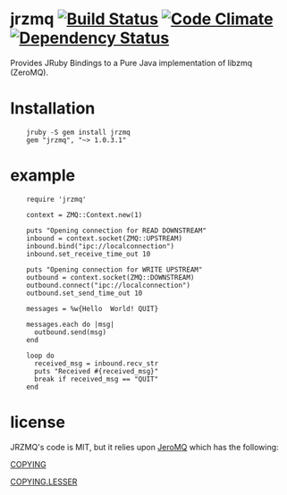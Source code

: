 jrzmq [![Build Status](https://secure.travis-ci.org/outcastgeek/jrzmq.png?branch=master)](http://travis-ci.org/outcastgeek/jrzmq) [![Code Climate](https://codeclimate.com/github/outcastgeek/jrzmq.png)](https://codeclimate.com/github/outcastgeek/jrzmq) [![Dependency Status](https://gemnasium.com/outcastgeek/jrzmq.png)](https://gemnasium.com/outcastgeek/jrzmq)
=====
Provides JRuby Bindings to a Pure Java implementation of libzmq (ZeroMQ).

Installation
============

        jruby -S gem install jrzmq
        gem "jrzmq", "~> 1.0.3.1"

example
=======

        require 'jrzmq'

        context = ZMQ::Context.new(1)

        puts "Opening connection for READ DOWNSTREAM"
        inbound = context.socket(ZMQ::UPSTREAM)
        inbound.bind("ipc://localconnection")
        inbound.set_receive_time_out 10

        puts "Opening connection for WRITE UPSTREAM"
        outbound = context.socket(ZMQ::DOWNSTREAM)
        outbound.connect("ipc://localconnection")
        outbound.set_send_time_out 10

        messages = %w{Hello  World! QUIT}
        
        messages.each do |msg|
          outbound.send(msg)
        end
          
        loop do
          received_msg = inbound.recv_str
          puts "Received #{received_msg}"
          break if received_msg == "QUIT"
        end

license
=======

JRZMQ's code is MIT, but it relies upon [JeroMQ](https://github.com/zeromq/jeromq "JeroMQ") which has the following:

[COPYING](https://github.com/zeromq/jeromq/blob/master/COPYING "COPYING")

[COPYING.LESSER](https://github.com/zeromq/jeromq/blob/master/COPYING.LESSER "COPYING.LESSER")

